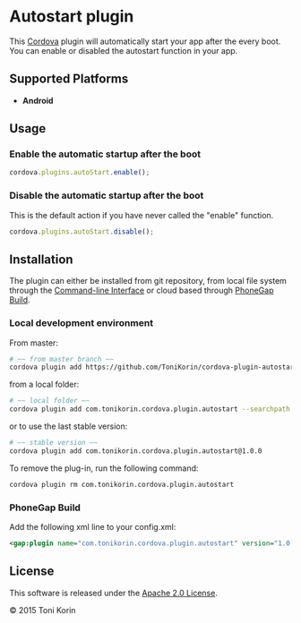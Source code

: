 Autostart plugin
====================
This [Cordova][cordova] plugin will automatically start your app after the every boot. You can enable or disabled the autostart function in your app.

## Supported Platforms
- __Android__

## Usage
### Enable the automatic startup after the boot  
```javascript
cordova.plugins.autoStart.enable();
```
### Disable the automatic startup after the boot
This is the default action if you have never called the "enable" function.
```javascript
cordova.plugins.autoStart.disable();
```

## Installation
The plugin can either be installed from git repository, from local file system through the [Command-line Interface][CLI] or cloud based through [PhoneGap Build][PGB].

### Local development environment
From master:
```bash
# ~~ from master branch ~~
cordova plugin add https://github.com/ToniKorin/cordova-plugin-autostart.git
```
from a local folder:
```bash
# ~~ local folder ~~
cordova plugin add com.tonikorin.cordova.plugin.autostart --searchpath path
```
or to use the last stable version:
```bash
# ~~ stable version ~~
cordova plugin add com.tonikorin.cordova.plugin.autostart@1.0.0
```

To remove the plug-in, run the following command:
```bash
cordova plugin rm com.tonikorin.cordova.plugin.autostart
```

### PhoneGap Build
Add the following xml line to your config.xml:
```xml
<gap:plugin name="com.tonikorin.cordova.plugin.autostart" version="1.0.0" source="plugins.cordova.io"/>
```

## License

This software is released under the [Apache 2.0 License][apache2_license].

© 2015 Toni Korin

[cordova]: https://cordova.apache.org
[CLI]: http://cordova.apache.org/docs/en/edge/guide_cli_index.md.html#The%20Command-line%20Interface
[PGB]: http://docs.build.phonegap.com/en_US/index.html
[PGB_plugin]: https://build.phonegap.com/plugins/490
[changelog]: CHANGELOG.md
[apache2_license]: http://opensource.org/licenses/Apache-2.0